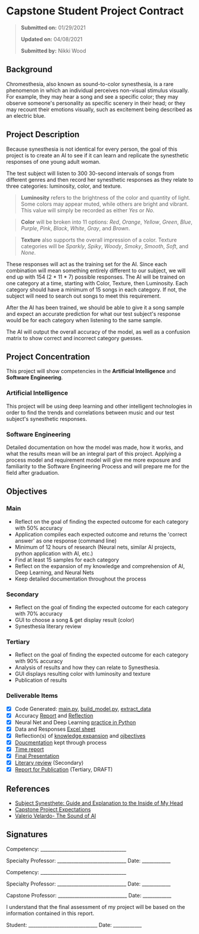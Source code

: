 # Capstone Student Project Contract

> **Submitted on:** 01/29/2021
> 
> **Updated on:** 04/08/2021
> 
> **Submitted by:** Nikki Wood

## Background
Chromesthesia, also known as sound-to-color synesthesia, is a rare phenomenon in which an individual perceives non-visual stimulus visually. For example, they  may hear a song and see a specific color; they may observe someone's personality as specific scenery in their head; or they may recount their emotions visually, such as excitement being described as an electric blue.

## Project Description

Because synesthesia is not identical for every person, the goal of this project is to create an AI to see if it can learn and replicate the synesthetic responses of one young adult woman. 

The test subject will listen to 300 30-second intervals of songs from different genres and then record her synesthetic responses as they relate to three categories: luminosity, color, and texture. 

> **Luminosity** refers to the brightness of the color and quantity of light. Some colors may appear muted, while others are bright and vibrant. This value will simply be recorded as either *Yes* or *No*.

> **Color** will be broken into 11 options: *Red*, *Orange*, *Yellow*, *Green*, *Blue*, *Purple*, *Pink*, *Black*, *White*, *Gray*, and *Brown*. 

> **Texture** also supports the overall impression of a color. Texture categories will be *Sparkly*, *Spiky*, *Woody*, *Smoky*, *Smooth*, *Soft*, and *None*.

These responses will act as the training set for the AI. Since each combination will mean something entirely different to our subject, we will end up with 154 (2 * 11 * 7) possible responses. The AI will be trained on one category at a time, starting with Color, Texture, then Luminosity. Each category should have a minimum of 15 songs in each category. If not, the subject will need to search out songs to meet this requirement.

After the AI has been trained, we should be able to give it a song sample and expect an accurate prediction for what our test subject's response would be for each category when listening to the same sample.

The AI will output the overall accuracy of the model, as well as a confusion matrix to show correct and incorrect category guesses.

## Project Concentration
This project will show competencies in the **Artificial Intelligence** and **Software Engineering**. 

### Artificial Intelligence
This project will be using deep learning and other intelligent technologies in order to find the trends and correlations between music and our test subject's synesthetic responses. 

### Software Engineering
Detailed documentation on how the model was made, how it works, and what the results mean will be an integral part of this project. Applying a process model and requirement model will give me more exposure and familiarity to the Software Engineering Process and will prepare me for the field after graduation. 

## Objectives

### Main
  - Reflect on the goal of finding the expected outcome for each category with 50% accuracy
  - Application compiles each expected outcome and returns the 'correct answer' as one response (command line)
  - Minimum of 12 hours of research (Neural nets, similar AI projects, python application with AI, etc.)  
  - Find at least 15 samples for each category
  - Reflect on the expansion of my knowledge and comprehension of AI, Deep Learning, and Neural Nets
  - Keep detailed documentation throughout the process

### Secondary
  - Reflect on the goal of finding the expected outcome for each category with 70% accuracy
  - GUI to choose a song & get display result (color)
  - Synesthesia literary review

### Tertiary
  - Reflect on the goal of finding the expected outcome for each category with 90% accuracy
  - Analysis of results and how they can relate to Synesthesia.
  - GUI displays resulting color with luminosity and texture
  - Publication of results

### Deliverable Items
  - [x] Code Generated: [main.py](../src/__main__.py), [build_model.py](../src/build_model.py), [extract_data](../src/extract_data.py)
  - [x] Accuracy [Report](https://drive.google.com/file/d/1zSFwNzc7aQ2I8wNxLzGFGn--V7_go92y/view?usp=sharing) and [Reflection](6.%20Accuracy%20Reflection.md)
  - [x] Neural Net and Deep Learning [practice in Python](https://github.com/woodenikki/SynesthesIA/tree/main/practice)
  - [x] Data and Responses [Excel sheet](https://docs.google.com/spreadsheets/d/1HJfHXcbVR-pNbT7ZG6pJSjnzLiJLgVJDMIFB4BtXrLc/edit?usp=sharing)
  - [x] Reflection(s) of [knowledge expansion](9.%20Project%20Evaluation.md#reflect-on-the-expansion-of-my-knowledge-and-comprehension-of-ai-deep-learning-and-neural-nets) and [ojbectives](9.%20Project%20Evaluation.md#objective-reflections)
  - [x] [Doucmentation](https://github.com/woodenikki/SynesthesIA/tree/main/Documentation) kept through process
  - [x] [Time report](8.%20Time%20Report.md)
  - [x] [Final Presentation](https://docs.google.com/presentation/d/1K_DkJ5v7R2aWCPY0kKZC4Zgahlbz9XpY1vBRZODq0hk/edit?usp=sharing)
  - [x] [Literary review](https://docs.google.com/document/d/1UWc7Ig1uaU3RLGmGximw67Pj6JJ1DHLD26NWGjQ-WpA/edit?usp=sharing) (Secondary)
  - [x] [Report for Publication](https://drive.google.com/file/d/1zSFwNzc7aQ2I8wNxLzGFGn--V7_go92y/view?usp=sharing) (Tertiary, DRAFT)

## References
- [Subject Synesthete: Guide and Explanation to the Inside of My Head](https://docs.google.com/document/d/1L-aEVjcOL6bL0Th3yhh1tt27FycrrxFBiCsxGzAi7W4/edit?usp=sharing)
- [Capstone Project Expectations](https://docs.google.com/document/d/13Mp3DABw9eqoL4gIi42bVtJYqQPWsr1azxqJp43JgAM/edit)
- [Valerio Velardo- The Sound of AI](https://www.youtube.com/channel/UCZPFjMe1uRSirmSpznqvJfQ)

## Signatures

Competency: ____________________________________

Specialty Professor: _____________________________ Date: ____________


Competency: ____________________________________

Specialty Professor: _____________________________ Date: ____________


Capstone Professor: _____________________________ Date: ____________


I understand that the final assessment of my project will be based on the information contained in this report.

Student: _____________________________ Date: ____________
